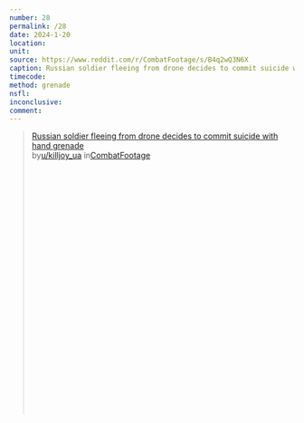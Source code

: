 ```yaml
---
number: 28
permalink: /28
date: 2024-1-20
location:
unit:
source: https://www.reddit.com/r/CombatFootage/s/B4q2wQ3N6X
caption: Russian soldier fleeing from drone decides to commit suicide with hand grenade
timecode:
method: grenade
nsfl:
inconclusive:
comment:
---
```

<blockquote class="reddit-embed-bq" style="height:500px" data-embed-height="566"><a href="https://www.reddit.com/r/CombatFootage/comments/19bg46o/russian_soldier_fleeing_from_drone_decides_to/">Russian soldier fleeing from drone decides to commit suicide with hand grenade</a><br> by<a href="https://www.reddit.com/user/killjoy_ua/">u/killjoy_ua</a> in<a href="https://www.reddit.com/r/CombatFootage/">CombatFootage</a></blockquote><script async="" src="https://embed.reddit.com/widgets.js" charset="UTF-8"></script>